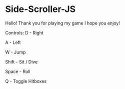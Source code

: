 # Side-Scroller-JS

Hello! Thank you for playing my game I hope you enjoy!

Controls:
D - Right

A - Left

W - Jump

Shift - Sit / Dive

Space - Roll

Q - Toggle Hitboxes
